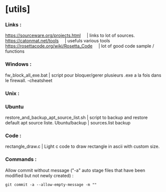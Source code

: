 # [utils]

### Links :
https://sourceware.org/projects.html &nbsp;&nbsp;&nbsp;&nbsp;| links to lot of sources.   
https://catonmat.net/tools &nbsp;&nbsp;&nbsp;&nbsp;| usefuls various tools  
https://rosettacode.org/wiki/Rosetta_Code &nbsp;&nbsp;&nbsp;&nbsp;| lot of good code sample / functions  
  
### Windows :
fw_block_all_exe.bat  | script pour bloquer/gerer plusieurs .exe a la fois dans le firewall. 
-cheatsheet

### Unix :

### Ubuntu
restore_and_backup_apt_source_list.sh  | script to backup and restore default apt source liste. 
Ubuntu/backup  | sources.list backup

### Code :
rectangle_draw.c  | Light c code to draw rectangle in ascii with custom size. 

### Commands :

Allow commit without message ("-a" auto stage files that have been modified but not newly created) :
```
git commit -a --allow-empty-message -m ""
```

